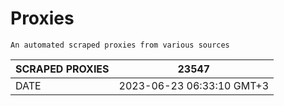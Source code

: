 # Proxies
    An automated scraped proxies from various sources

| SCRAPED PROXIES | 23547            |
|-----------------|---------------------------|
| DATE            | 2023-06-23 06:33:10 GMT+3          |